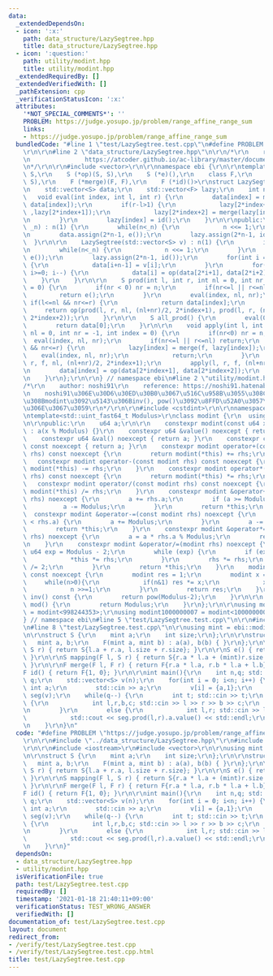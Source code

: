 ```yaml
---
data:
  _extendedDependsOn:
  - icon: ':x:'
    path: data_structure/LazySegtree.hpp
    title: data_structure/LazySegtree.hpp
  - icon: ':question:'
    path: utility/modint.hpp
    title: utility/modint.hpp
  _extendedRequiredBy: []
  _extendedVerifiedWith: []
  _pathExtension: cpp
  _verificationStatusIcon: ':x:'
  attributes:
    '*NOT_SPECIAL_COMMENTS*': ''
    PROBLEM: https://judge.yosupo.jp/problem/range_affine_range_sum
    links:
    - https://judge.yosupo.jp/problem/range_affine_range_sum
  bundledCode: "#line 1 \"test/LazySegtree.test.cpp\"\n#define PROBLEM \"https://judge.yosupo.jp/problem/range_affine_range_sum\"\
    \r\n\r\n#line 2 \"data_structure/LazySegtree.hpp\"\n\r\n/*\r\n    reference: https://beet-aizu.hatenablog.com/entry/2017/12/01/225955\r\
    \n               https://atcoder.github.io/ac-library/master/document_ja/lazysegtree.html\r\
    \n*/\r\n\r\n#include <vector>\r\n\r\nnamespace ebi {\r\n\r\ntemplate<\r\n    class\
    \ S,\r\n    S (*op)(S, S),\r\n    S (*e)(),\r\n    class F,\r\n    S (*mapping)(F,\
    \ S),\r\n    F (*merge)(F, F),\r\n    F (*id)()>\r\nstruct LazySegtree {\r\nprivate:\r\
    \n    std::vector<S> data;\r\n    std::vector<F> lazy;\r\n    int n;\r\n\r\n \
    \   void eval(int index, int l, int r) {\r\n        data[index] = mapping(lazy[index],\
    \ data[index]);\r\n        if(r-l>1) {\r\n            lazy[2*index+1] = merge(lazy[index]\
    \ ,lazy[2*index+1]);\r\n            lazy[2*index+2] = merge(lazy[index] ,lazy[2*index+2]);\r\
    \n        }\r\n        lazy[index] = id();\r\n    }\r\n\r\npublic:\r\n    LazySegtree(int\
    \ _n) : n(1) {\r\n        while(n<_n) {\r\n            n <<= 1;\r\n        }\r\
    \n        data.assign(2*n-1, e());\r\n        lazy.assign(2*n-1, id());\r\n  \
    \  }\r\n\r\n    LazySegtree(std::vector<S> v) : n(1) {\r\n        int _n = v.size();\r\
    \n        while(n<_n) {\r\n            n <<= 1;\r\n        }\r\n        data.assign(2*n-1,\
    \ e());\r\n        lazy.assign(2*n-1, id());\r\n        for(int i = 0; i<_n; i++)\
    \ {\r\n            data[i+n-1] = v[i];\r\n        }\r\n        for(int i = n-2;\
    \ i>=0; i--) {\r\n            data[i] = op(data[2*i+1], data[2*i+2]);\r\n    \
    \    }\r\n    }\r\n\r\n    S prod(int l, int r, int nl = 0, int nr = -1, int index\
    \ = 0) {\r\n        if(nr < 0) nr = n;\r\n        if(nr<=l || r<=nl) {\r\n   \
    \         return e();\r\n        }\r\n        eval(index, nl, nr);\r\n       \
    \ if(l<=nl && nr<=r) {\r\n            return data[index];\r\n        }\r\n   \
    \     return op(prod(l, r, nl, (nl+nr)/2, 2*index+1), prod(l, r, (nl+nr)/2, nr,\
    \ 2*index+2));\r\n    }\r\n\r\n    S all_prod() {\r\n        eval(0,0,n);\r\n\
    \        return data[0];\r\n    }\r\n\r\n    void apply(int l, int r, F f, int\
    \ nl = 0, int nr = -1, int index = 0) {\r\n        if(nr<0) nr = n;\r\n      \
    \  eval(index, nl, nr);\r\n        if(nr<=l || r<=nl) return;\r\n        if(l<=nl\
    \ && nr<=r) {\r\n            lazy[index] = merge(f, lazy[index]);\r\n        \
    \    eval(index, nl, nr);\r\n            return;\r\n        }\r\n        apply(l,\
    \ r, f, nl, (nl+nr)/2, 2*index+1);\r\n        apply(l, r, f, (nl+nr)/2, nr, 2*index+2);\r\
    \n        data[index] = op(data[2*index+1], data[2*index+2]);\r\n        return;\r\
    \n    }\r\n};\r\n\r\n} // namespace ebi\n#line 2 \"utility/modint.hpp\"\n\r\n\
    /*\r\n    author: noshi91\r\n    reference: https://noshi91.hatenablog.com/entry/2019/03/31/174006\r\
    \n    noshi91\u306E\u30D6\u30ED\u30B0\u3067\u516C\u958B\u3055\u308C\u3066\u3044\
    \u308Bmodint\u3092\u5143\u306Binv(), pow()\u3092\u8FFD\u52A0\u3057\u305F\u3082\
    \u306E\u3067\u3059\r\n*/\r\n\r\n#include <cstdint>\r\n\r\nnamespace ebi {\r\n\r\
    \ntemplate<std::uint_fast64_t Modulus>\r\nclass modint {\r\n  using u64 = std::uint_fast64_t;\r\
    \n\r\npublic:\r\n    u64 a;\r\n\r\n    constexpr modint(const u64 x = 0) noexcept\
    \ : a(x % Modulus) {}\r\n    constexpr u64 &value() noexcept { return a; }\r\n\
    \    constexpr u64 &val() noexcept { return a; }\r\n    constexpr const u64 &value()\
    \ const noexcept { return a; }\r\n    constexpr modint operator+(const modint\
    \ rhs) const noexcept {\r\n        return modint(*this) += rhs;\r\n    }\r\n \
    \   constexpr modint operator-(const modint rhs) const noexcept {\r\n        return\
    \ modint(*this) -= rhs;\r\n    }\r\n    constexpr modint operator*(const modint\
    \ rhs) const noexcept {\r\n        return modint(*this) *= rhs;\r\n    }\r\n \
    \   constexpr modint operator/(const modint rhs) const noexcept {\r\n        return\
    \ modint(*this) /= rhs;\r\n    }\r\n    constexpr modint &operator+=(const modint\
    \ rhs) noexcept {\r\n        a += rhs.a;\r\n        if (a >= Modulus) {\r\n  \
    \          a -= Modulus;\r\n        }\r\n        return *this;\r\n    }\r\n  \
    \  constexpr modint &operator-=(const modint rhs) noexcept {\r\n        if (a\
    \ < rhs.a) {\r\n        a += Modulus;\r\n        }\r\n        a -= rhs.a;\r\n\
    \        return *this;\r\n    }\r\n    constexpr modint &operator*=(const modint\
    \ rhs) noexcept {\r\n        a = a * rhs.a % Modulus;\r\n        return *this;\r\
    \n    }\r\n    constexpr modint &operator/=(modint rhs) noexcept {\r\n       \
    \ u64 exp = Modulus - 2;\r\n        while (exp) {\r\n        if (exp % 2) {\r\n\
    \            *this *= rhs;\r\n        }\r\n        rhs *= rhs;\r\n        exp\
    \ /= 2;\r\n        }\r\n        return *this;\r\n    }\r\n    modint pow(u64 n)\
    \ const noexcept {\r\n        modint res = 1;\r\n        modint x = a;\r\n   \
    \     while(n>0){\r\n            if(n&1) res *= x;\r\n            x *= x;\r\n\
    \            n >>=1;\r\n        }\r\n        return res;\r\n    }\r\n    modint\
    \ inv() const {\r\n        return pow(Modulus-2);\r\n    }\r\n\r\n    static u64\
    \ mod() {\r\n        return Modulus;\r\n    }\r\n};\r\n\r\nusing modint998244353\
    \ = modint<998244353>;\r\nusing modint1000000007 = modint<1000000007>;\r\n\r\n\
    } // namespace ebi\n#line 5 \"test/LazySegtree.test.cpp\"\n\r\n#include <iostream>\r\
    \n#line 8 \"test/LazySegtree.test.cpp\"\n\r\nusing mint = ebi::modint998244353;\r\
    \n\r\nstruct S {\r\n    mint a;\r\n    int size;\r\n};\r\n\r\nstruct F {\r\n \
    \   mint a, b;\r\n    F(mint a, mint b) : a(a), b(b) { }\r\n};\r\n\r\nS op(S l,\
    \ S r) { return S{l.a + r.a, l.size + r.size}; }\r\n\r\nS e() { return S{0, 0};\
    \ }\r\n\r\nS mapping(F l, S r) { return S{r.a * l.a + (mint)r.size * l.b, r.size};\
    \ }\r\n\r\nF merge(F l, F r) { return F{r.a * l.a, r.b * l.a + l.b}; }\r\n\r\n\
    F id() { return F{1, 0}; }\r\n\r\nint main(){\r\n    int n,q; std::cin >> n >>\
    \ q;\r\n    std::vector<S> v(n);\r\n    for(int i = 0; i<n; i++) {\r\n       \
    \ int a;\r\n        std::cin >> a;\r\n        v[i] = {a,1};\r\n    }\r\n    ebi::LazySegtree<S,op,e,F,mapping,merge,id>\
    \ seg(v);\r\n    while(q--) {\r\n        int t; std::cin >> t;\r\n        if(t==0)\
    \ {\r\n            int l,r,b,c; std::cin >> l >> r >> b >> c;\r\n            seg.apply(l,r,F(b,c));\r\
    \n        }\r\n        else {\r\n            int l,r; std::cin >> l >> r;\r\n\
    \            std::cout << seg.prod(l,r).a.value() << std::endl;\r\n        }\r\
    \n    }\r\n}\n"
  code: "#define PROBLEM \"https://judge.yosupo.jp/problem/range_affine_range_sum\"\
    \r\n\r\n#include \"../data_structure/LazySegtree.hpp\"\r\n#include \"../utility/modint.hpp\"\
    \r\n\r\n#include <iostream>\r\n#include <vector>\r\n\r\nusing mint = ebi::modint998244353;\r\
    \n\r\nstruct S {\r\n    mint a;\r\n    int size;\r\n};\r\n\r\nstruct F {\r\n \
    \   mint a, b;\r\n    F(mint a, mint b) : a(a), b(b) { }\r\n};\r\n\r\nS op(S l,\
    \ S r) { return S{l.a + r.a, l.size + r.size}; }\r\n\r\nS e() { return S{0, 0};\
    \ }\r\n\r\nS mapping(F l, S r) { return S{r.a * l.a + (mint)r.size * l.b, r.size};\
    \ }\r\n\r\nF merge(F l, F r) { return F{r.a * l.a, r.b * l.a + l.b}; }\r\n\r\n\
    F id() { return F{1, 0}; }\r\n\r\nint main(){\r\n    int n,q; std::cin >> n >>\
    \ q;\r\n    std::vector<S> v(n);\r\n    for(int i = 0; i<n; i++) {\r\n       \
    \ int a;\r\n        std::cin >> a;\r\n        v[i] = {a,1};\r\n    }\r\n    ebi::LazySegtree<S,op,e,F,mapping,merge,id>\
    \ seg(v);\r\n    while(q--) {\r\n        int t; std::cin >> t;\r\n        if(t==0)\
    \ {\r\n            int l,r,b,c; std::cin >> l >> r >> b >> c;\r\n            seg.apply(l,r,F(b,c));\r\
    \n        }\r\n        else {\r\n            int l,r; std::cin >> l >> r;\r\n\
    \            std::cout << seg.prod(l,r).a.value() << std::endl;\r\n        }\r\
    \n    }\r\n}"
  dependsOn:
  - data_structure/LazySegtree.hpp
  - utility/modint.hpp
  isVerificationFile: true
  path: test/LazySegtree.test.cpp
  requiredBy: []
  timestamp: '2021-01-18 21:40:11+09:00'
  verificationStatus: TEST_WRONG_ANSWER
  verifiedWith: []
documentation_of: test/LazySegtree.test.cpp
layout: document
redirect_from:
- /verify/test/LazySegtree.test.cpp
- /verify/test/LazySegtree.test.cpp.html
title: test/LazySegtree.test.cpp
---
```

